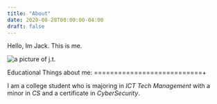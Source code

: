 ```yaml
---
title: "About"
date: 2020-08-28T00:00:00-04:00
draft: false
---
```


Hello, Im Jack. This is me.

![a picture of j.t.](https://confident-jones-82287b.netlify.app/profilepic.jpeg)

Educational Things about me:
===========================+

I am a college student who is majoring in *ICT Tech Management* with a minor in *CS* and a certificate in *CyberSecurity*.




